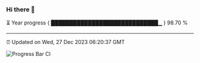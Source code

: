 ### Hi there 👋

⏳ Year progress { █████████████████████████████▁ } 98.70 %

---

⏰ Updated on Wed, 27 Dec 2023 06:20:37 GMT

![Progress Bar CI](https://github.com/liununu/liununu/workflows/Progress%20Bar%20CI/badge.svg)
